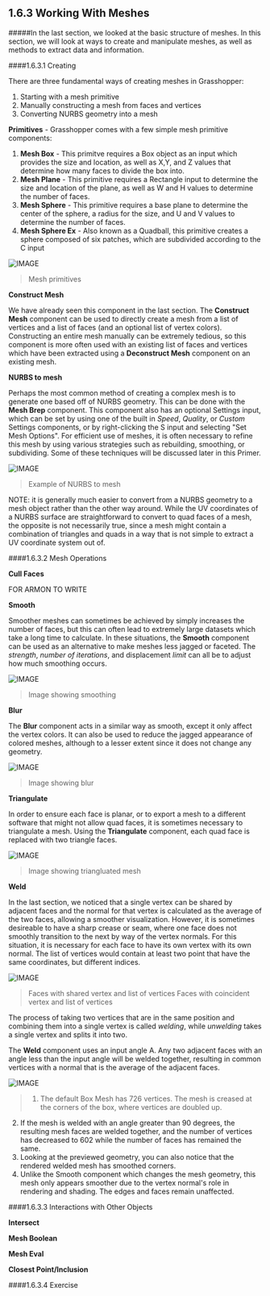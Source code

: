 ## 1.6.3 Working With Meshes

#####In the last section, we looked at the basic structure of meshes. In this section, we will look at ways to create and manipulate meshes, as well as methods to extract data and information.

####1.6.3.1 Creating

There are three fundamental ways of creating meshes in Grasshopper:
1. Starting with a mesh primitive
2. Manually constructing a mesh from faces and vertices
3. Converting NURBS geometry into a mesh

**Primitives** - Grasshopper comes with a few simple mesh primitive components:
1. **Mesh Box** - This primitve requires a Box object as an input which provides the size and location, as well as X,Y, and Z values that determine how many faces to divide the box into.
2. **Mesh Plane** - This primitive requires a Rectangle input to determine the size and location of the plane, as well as W and H values to determine the number of faces.
3. **Mesh Sphere** - This primitive requires a base plane to determine the center of the sphere, a radius for the size, and U and V values to determine the number of faces.
4. **Mesh Sphere Ex** - Also known as a Quadball, this primitive creates a sphere composed of six patches, which are subdivided according to the C input

![IMAGE]()
>Mesh primitives

**Construct Mesh** 

We have already seen this component in the last section. The **Construct Mesh** component can be used to directly create a mesh from a list of vertices and a list of faces (and an optional list of vertex colors). Constructing an entire mesh manually can be extremely tedious, so this component is more often used with an existing list of faces and vertices which have been extracted using a **Deconstruct Mesh** component on an existing mesh.

**NURBS to mesh**

Perhaps the most common method of creating a complex mesh is to generate one based off of NURBS geometry. This can be done with the **Mesh Brep** component. This component also has an optional Settings input, which can be set by using one of the built in *Speed*, *Quality*, or *Custom* Settings components, or by right-clicking the S input and selecting "Set Mesh Options". For efficient use of meshes, it is often necessary to refine this mesh by using various strategies such as rebuilding, smoothing, or subdividing. Some of these techniques will be discussed later in this Primer.

![IMAGE]()
>Example of NURBS to mesh

NOTE: it is generally much easier to convert from a NURBS geometry to a mesh object rather than the other way around. While the UV coordinates of a NURBS surface are straightforward to convert to quad faces of a mesh, the opposite is not necessarily true, since a mesh might contain a combination of triangles and quads in a way that is not simple to extract a UV coordinate system out of. 


####1.6.3.2 Mesh Operations

**Cull Faces**

FOR ARMON TO WRITE

**Smooth**

Smoother meshes can sometimes be achieved by simply increases the number of faces, but this can often lead to extremely large datasets which take a long time to calculate. In these situations, the **Smooth** component can be used as an alternative to make meshes less jagged or faceted.  The *strength*, *number of iterations*, and displacement *limit* can all be to adjust how much smoothing occurs.

![IMAGE]()
>Image showing smoothing

**Blur**

The **Blur** component acts in a similar way as smooth, except it only affect the vertex colors. It can also be used to reduce the jagged appearance of colored meshes, although to a lesser extent since it does not change any geometry.

![IMAGE]()
>Image showing blur

**Triangulate**

In order to ensure each face is planar, or to export a mesh to a different software that might not allow quad faces, it is sometimes necessary to triangulate a mesh. Using the **Triangulate** component, each quad face is replaced with two triangle faces. 

![IMAGE]()
>Image showing triangluated mesh

**Weld**

In the last section, we noticed that a single vertex can be shared by adjacent faces and the normal for that vertex is calculated as the average of the two faces, allowing a smoother visualization. However, it is sometimes desireable to have a sharp crease or seam, where one face does not smoothly transition to the next by way of the vertex normals. For this situation, it is necessary for each face to have its own vertex with its own normal. The list of vertices would contain at least two point that have the same coordinates, but different indices.

![IMAGE]()
>Faces with shared vertex and list of vertices
>Faces with coincident vertex and list of vertices

The process of taking two vertices that are in the same position and combining them into a single vertex is called *welding*, while *unwelding* takes a single vertex and splits it into two.

The **Weld** component uses an input angle A. Any two adjacent faces with an angle less than the input angle will be welded together, resulting in common vertices with a normal that is the average of the adjacent faces. 

![IMAGE]()
>1. The default Box Mesh has 726 vertices. The mesh is creased at the corners of the box, where vertices are doubled up.
2. If the mesh is welded with an angle greater than 90 degrees, the resulting mesh faces are welded together, and the number of vertices has decreased to 602 while the number of faces has remained the same.
3. Looking at the previewed geometry, you can also notice that the rendered welded mesh has smoothed corners. 
4. Unlike the Smooth component which changes the mesh geometry, this mesh only appears smoother due to the vertex normal's role in rendering and shading. The edges and faces remain unaffected.


####1.6.3.3 Interactions with Other Objects

**Intersect**

**Mesh Boolean**

**Mesh Eval**

**Closest Point/Inclusion**

####1.6.3.4 Exercise

